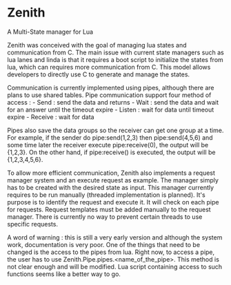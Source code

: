 Zenith
======

A Multi-State manager for Lua

Zenith was conceived with the goal of managing lua states and communication from C. The main issue with current state managers such as lua lanes and linda is that it requires a boot script to initialize the states from lua, which can requires more communication from C. This model allows developers to directly use C to generate and manage the states.

Communication is currently implemented using pipes, although there are plans to use shared tables.
Pipe communication support four method of access :
	- Send : send the data and returns
	- Wait : send the data and wait for an answer until the timeout expire
	- Listen : wait for data until timeout expire
	- Receive : wait for data
	
Pipes also save the data groups so the receiver can get one group at a time. For example, if the sender do pipe:send(1,2,3) then pipe:send(4,5,6) and some time later the receiver execute pipe:receive(0), the output will be {1,2,3}. On the other hand, if pipe:receive() is executed, the output will be {1,2,3,4,5,6}.

To allow more efficient communication, Zenith also implements a request manager system and an execute request as example. The manager simply has to be created with the desired state as input. This manager currently requires to be run manually (threaded implementation is planned). It's purpose is to identify the request and execute it. It will check on each pipe for requests. Request templates must be added manually to the request manager. There is currently no way to prevent certain threads to use specific requests.

A word of warning : this is still a very early version and although the system work, documentation is very poor. One of the things that need to be changed is the access to the pipes from lua. Right now, to access a pipe, the user has to use Zenith.Pipe.pipes.<name_of_the_pipe>. This method is not clear enough and will be modified. Lua script containing access to such functions seems like a better way to go.
